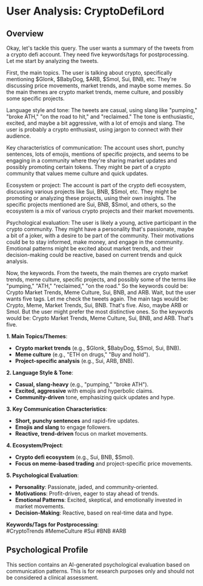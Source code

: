 # User Analysis: CryptoDefiLord

## Overview

<think>
Okay, let's tackle this query. The user wants a summary of the tweets from a crypto defi account. They need five keywords/tags for postprocessing. Let me start by analyzing the tweets.

First, the main topics. The user is talking about crypto, specifically mentioning $Glonk, $BabyDog, $ARB, $Smol, Sui, BNB, etc. They're discussing price movements, market trends, and maybe some memes. So the main themes are crypto market trends, meme culture, and possibly some specific projects.

Language style and tone: The tweets are casual, using slang like "pumping," "broke ATH," "on the road to hit," and "reclaimed." The tone is enthusiastic, excited, and maybe a bit aggressive, with a lot of emojis and slang. The user is probably a crypto enthusiast, using jargon to connect with their audience.

Key characteristics of communication: The account uses short, punchy sentences, lots of emojis, mentions of specific projects, and seems to be engaging in a community where they're sharing market updates and possibly promoting certain tokens. They might be part of a crypto community that values meme culture and quick updates.

Ecosystem or project: The account is part of the crypto defi ecosystem, discussing various projects like Sui, BNB, $Smol, etc. They might be promoting or analyzing these projects, using their own insights. The specific projects mentioned are Sui, BNB, $Smol, and others, so the ecosystem is a mix of various crypto projects and their market movements.

Psychological evaluation: The user is likely a young, active participant in the crypto community. They might have a personality that's passionate, maybe a bit of a joker, with a desire to be part of the community. Their motivations could be to stay informed, make money, and engage in the community. Emotional patterns might be excited about market trends, and their decision-making could be reactive, based on current trends and quick analysis.

Now, the keywords. From the tweets, the main themes are crypto market trends, meme culture, specific projects, and possibly some of the terms like "pumping," "ATH," "reclaimed," "on the road." So the keywords could be: Crypto Market Trends, Meme Culture, Sui, BNB, and ARB. Wait, but the user wants five tags. Let me check the tweets again. The main tags would be: Crypto, Meme, Market Trends, Sui, BNB. That's five. Also, maybe ARB or Smol. But the user might prefer the most distinctive ones. So the keywords would be: Crypto Market Trends, Meme Culture, Sui, BNB, and ARB. That's five.
</think>

**1. Main Topics/Themes**:  
- **Crypto market trends** (e.g., $Glonk, $BabyDog, $Smol, Sui, BNB).  
- **Meme culture** (e.g., "ETH on drugs," "Buy and hold").  
- **Project-specific analysis** (e.g., Sui, ARB, BNB).  

**2. Language Style & Tone**:  
- **Casual, slang-heavy** (e.g., "pumping," "broke ATH").  
- **Excited, aggressive** with emojis and hyperbolic claims.  
- **Community-driven** tone, emphasizing quick updates and hype.  

**3. Key Communication Characteristics**:  
- **Short, punchy sentences** and rapid-fire updates.  
- **Emojis and slang** to engage followers.  
- **Reactive, trend-driven** focus on market movements.  

**4. Ecosystem/Project**:  
- **Crypto defi ecosystem** (e.g., Sui, BNB, $Smol).  
- **Focus on meme-based trading** and project-specific price movements.  

**5. Psychological Evaluation**:  
- **Personality**: Passionate, jaded, and community-oriented.  
- **Motivations**: Profit-driven, eager to stay ahead of trends.  
- **Emotional Patterns**: Excited, skeptical, and emotionally invested in market movements.  
- **Decision-Making**: Reactive, based on real-time data and hype.  

**Keywords/Tags for Postprocessing**:  
#CryptoTrends #MemeCulture #Sui #BNB #ARB

## Psychological Profile

This section contains an AI-generated psychological evaluation based on communication patterns. This is for research purposes only and should not be considered a clinical assessment.